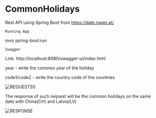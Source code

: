 # CommonHolidays

Rest API using Spring Boot from https://date.nager.at/

    Running App
mvn spring-boot:run

    Swagger 
Link: http://localhost:8080/swagger-ui/index.html


year - write the common year of the holiday


code1/code2 - write the country code of the countries
    
![REQUESTSS](https://user-images.githubusercontent.com/99561972/205028752-e88e63af-0e54-4997-929e-345c17bce8c4.PNG)    


   
The response of such request will be the common holidays on the same date with China(CH) and Latvia(LV)

![RESPONSE](https://user-images.githubusercontent.com/99561972/205029404-a0044d2f-d30b-4c13-afe0-089236870a8d.PNG)
